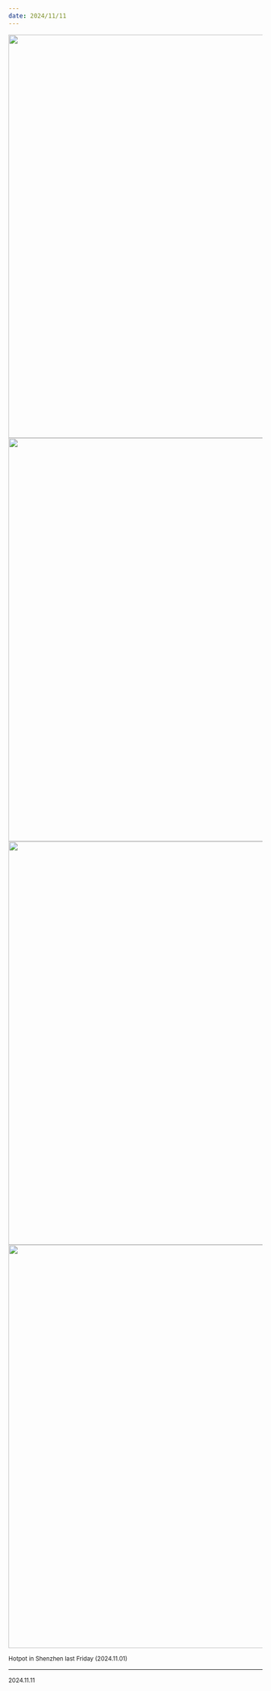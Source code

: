 ```yaml
---
date: 2024/11/11
---
```

<img src="https://cdn.jsdelivr.net/gh/lifeiny/imageField/plog/019/xihuan19_1.JPG" width="800" />



<img src="https://cdn.jsdelivr.net/gh/lifeiny/imageField/plog/019/xihuan19_2.JPG" width="800" />



<img src="https://cdn.jsdelivr.net/gh/lifeiny/imageField/plog/019/xihuan19_3.JPG" width="800" />



<img src="https://cdn.jsdelivr.net/gh/lifeiny/imageField/plog/019/xihuan19_4.JPG" width="800" />

<small>Hotpot in Shenzhen last Friday (2024.11.01)</small>

****




<small>2024.11.11</small>

